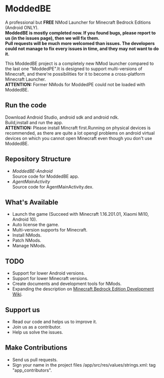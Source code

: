 # ModdedBE
A professional but **FREE** NMod Launcher for Minecraft Bedrock Editions (Android ONLY).  
**ModdedBE is mostly completed now. If you found bugs, please report to us (in the issues page), then we will fix them.**  
**Pull requests will be much more welcomed than issues. The developers could not manage to fix every issues in time, and they may not want to do it.**

This ModdedBE project is a completely new NMod launcher compared to the last one "ModdedPE".It is designed to support multi-versions of Minecraft, and there're possibilities for it to become a cross-platform Minecraft Launcher.  
**ATTENTION:** Former NMods for ModdedPE could not be loaded with ModdedBE.

## Run the code
 Download Android Studio, android sdk and android ndk.  
 Build,install and run the app.  
 **ATTENTION:** Please install Mincraft first.Running on physical devices is recommended, as there are quite a lot opengl problems on android virtual devices on which you cannot open Minecraft even though you don't use ModdedBE.

## Repository Structure
 + *ModdedBE-Android*  
 Source code for ModdedBE app.
 + *AgentMainActivity*  
 Source code for AgentMainActivity.dex.

## What's Available
 + Launch the game (Succeed with Minecraft 1.16.201.01, Xiaomi Mi10, Android 10).
 + Auto license the game.
 + Multi-version supports for Minecraft.
 + Install NMods.
 + Patch NMods.
 + Manage NMods.
 
## TODO
 + Support for lower Android versions.
 + Support for lower Minecraft versions.
 + Create documents and development tools for NMods.
 + Expanding the description on [Minecraft Bedrock Edition Development Wiki](https://wiki.bedev.cn/page/ModdedBE).

## Support us
 + Read our code and helps us to improve it.
 + Join us as a contributor.
 + Help us solve the issues.
 
## Make Contributions
 + Send us pull requests.
 + Sign your name in the project files /app/src/res/values/strings.xml: tag "app_contributors".
 
